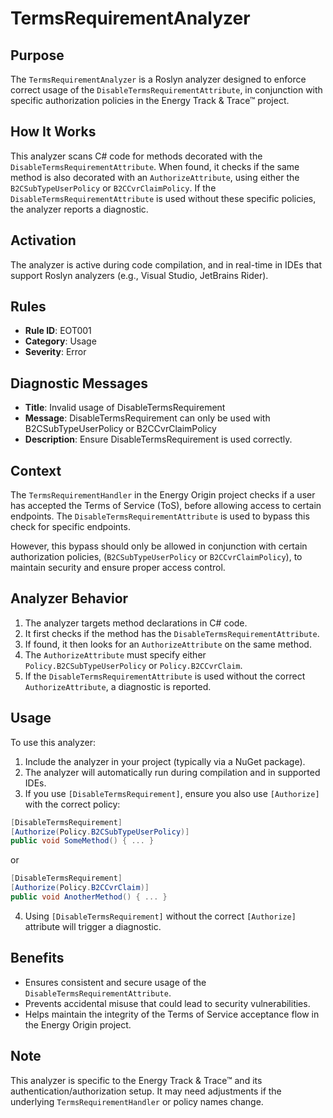 ﻿# TermsRequirementAnalyzer

## Purpose

The `TermsRequirementAnalyzer` is a Roslyn analyzer designed to enforce correct usage
of the `DisableTermsRequirementAttribute`,
in conjunction with specific authorization policies in the Energy Track & Trace™ project.

## How It Works

This analyzer scans C# code for methods decorated with the `DisableTermsRequirementAttribute`.
When found, it checks if the same method is also decorated with an `AuthorizeAttribute`,
using either the `B2CSubTypeUserPolicy` or `B2CCvrClaimPolicy`.
If the `DisableTermsRequirementAttribute` is used without these specific policies, the analyzer reports a diagnostic.

## Activation

The analyzer is active during code compilation,
and in real-time in IDEs that support Roslyn analyzers (e.g., Visual Studio, JetBrains Rider).

## Rules

- **Rule ID**: EOT001
- **Category**: Usage
- **Severity**: Error

## Diagnostic Messages

- **Title**: Invalid usage of DisableTermsRequirement
- **Message**: DisableTermsRequirement can only be used with B2CSubTypeUserPolicy or B2CCvrClaimPolicy
- **Description**: Ensure DisableTermsRequirement is used correctly.

## Context

The `TermsRequirementHandler` in the Energy Origin project checks if a user has accepted the Terms of Service (ToS),
before allowing access to certain endpoints.
The `DisableTermsRequirementAttribute` is used to bypass this check for specific endpoints.

However, this bypass should only be allowed in conjunction with certain authorization policies,
(`B2CSubTypeUserPolicy` or `B2CCvrClaimPolicy`),
to maintain security and ensure proper access control.

## Analyzer Behavior

1. The analyzer targets method declarations in C# code.
2. It first checks if the method has the `DisableTermsRequirementAttribute`.
3. If found, it then looks for an `AuthorizeAttribute` on the same method.
4. The `AuthorizeAttribute` must specify either `Policy.B2CSubTypeUserPolicy` or `Policy.B2CCvrClaim`.
5. If the `DisableTermsRequirementAttribute` is used without the correct `AuthorizeAttribute`, a diagnostic is reported.

## Usage

To use this analyzer:

1. Include the analyzer in your project (typically via a NuGet package).
2. The analyzer will automatically run during compilation and in supported IDEs.
3. If you use `[DisableTermsRequirement]`, ensure you also use `[Authorize]` with the correct policy:

```csharp
[DisableTermsRequirement]
[Authorize(Policy.B2CSubTypeUserPolicy)]
public void SomeMethod() { ... }
```

or

```csharp
[DisableTermsRequirement]
[Authorize(Policy.B2CCvrClaim)]
public void AnotherMethod() { ... }
```

4. Using `[DisableTermsRequirement]` without the correct `[Authorize]` attribute will trigger a diagnostic.

## Benefits

- Ensures consistent and secure usage of the `DisableTermsRequirementAttribute`.
- Prevents accidental misuse that could lead to security vulnerabilities.
- Helps maintain the integrity of the Terms of Service acceptance flow in the Energy Origin project.

## Note

This analyzer is specific to the Energy Track & Trace™ and its authentication/authorization setup.
It may need adjustments if the underlying `TermsRequirementHandler` or policy names change.
